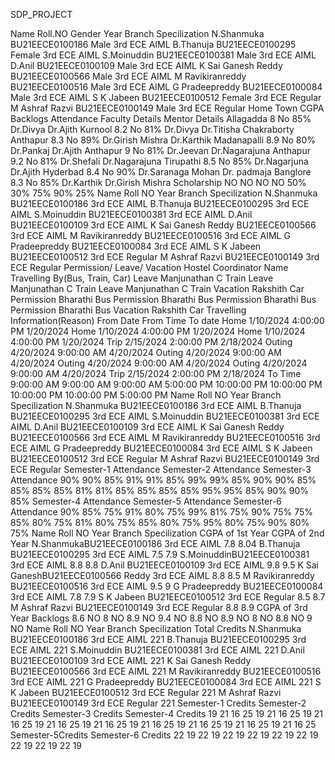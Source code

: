 SDP_PROJECT

Name Roll.NO Gender Year Branch Specilization N.Shanmuka BU21EECE0100186 Male 3rd ECE AIML B.Thanuja BU21EECE0100295 Female 3rd ECE AIML S.Moinuddin BU21EECE0100381 Male 3rd ECE AIML D.Anil BU21EECE0100109 Male 3rd ECE AIML K Sai Ganesh Reddy BU21EECE0100566 Male 3rd ECE AIML M Ravikiranreddy BU21EECE0100516 Male 3rd ECE AIML G Pradeepreddy BU21EECE0100084 Male 3rd ECE AIML S K Jabeen BU21EECE0100512 Female 3rd ECE Regular M Ashraf Razvi BU21EECE0100149 Male 3rd ECE Regular Home Town CGPA Backlogs Attendance Faculty Details Mentor Details Allagadda 8 No 85% Dr.Divya Dr.Ajith Kurnool 8.2 No 81% Dr.Divya Dr.Titisha Chakraborty Anthapur 8.3 No 89% Dr.Girish Mishra Dr.Karthik Madanapalli 8.9 No 80% Dr.Pankaj Dr.Ajith Anthapur 9 No 81% Dr.Jeevan Dr.Nagarajuna Anthapur 9.2 No 81% Dr.Shefali Dr.Nagarajuna Tirupathi 8.5 No 85% Dr.Nagarjuna Dr.Ajith Hyderbad 8.4 No 90% Dr.Saranaga Mohan Dr. padmaja Banglore 8.3 No 85% Dr.Karthik Dr.Girish Mishra Scholarship NO NO NO NO 50% 30% 75% 90% 25% Name Roll NO Year Branch Specilization N.Shanmuka BU21EECE0100186 3rd ECE AIML B.Thanuja BU21EECE0100295 3rd ECE AIML S.Moinuddin BU21EECE0100381 3rd ECE AIML D.Anil BU21EECE0100109 3rd ECE AIML K Sai Ganesh Reddy BU21EECE0100566 3rd ECE AIML M Ravikiranreddy BU21EECE0100516 3rd ECE AIML G Pradeepreddy BU21EECE0100084 3rd ECE AIML S K Jabeen BU21EECE0100512 3rd ECE Regular M Ashraf Razvi BU21EECE0100149 3rd ECE Regular Permission/ Leave/ Vacation Hostel Coordinator Name Travelling By(Bus, Train, Car) Leave Manjunathan C Train Leave Manjunathan C Train Leave Manjunathan C Train Vacation Rakshith Car Permission Bharathi Bus Permission Bharathi Bus Permission Bharathi Bus Permission Bharathi Bus Vacation Rakshith Car Travelling Information(Reason) From Date From Time To date Home 1/10/2024 4:00:00 PM 1/20/2024 Home 1/10/2024 4:00:00 PM 1/20/2024 Home 1/10/2024 4:00:00 PM 1/20/2024 Trip 2/15/2024 2:00:00 PM 2/18/2024 Outing 4/20/2024 9:00:00 AM 4/20/2024 Outing 4/20/2024 9:00:00 AM 4/20/2024 Outing 4/20/2024 9:00:00 AM 4/20/2024 Outing 4/20/2024 9:00:00 AM 4/20/2024 Trip 2/15/2024 2:00:00 PM 2/18/2024 To Time 9:00:00 AM 9:00:00 AM 9:00:00 AM 5:00:00 PM 10:00:00 PM 10:00:00 PM 10:00:00 PM 10:00:00 PM 5:00:00 PM Name Roll NO Year Branch Specilization N.Shanmuka BU21EECE0100186 3rd ECE AIML B.Thanuja BU21EECE0100295 3rd ECE AIML S.Moinuddin BU21EECE0100381 3rd ECE AIML D.Anil BU21EECE0100109 3rd ECE AIML K Sai Ganesh Reddy BU21EECE0100566 3rd ECE AIML M Ravikiranreddy BU21EECE0100516 3rd ECE AIML G Pradeepreddy BU21EECE0100084 3rd ECE AIML S K Jabeen BU21EECE0100512 3rd ECE Regular M Ashraf Razvi BU21EECE0100149 3rd ECE Regular Semester-1 Attendance Semester-2 Attendance Semester-3 Attendance 90% 90% 85% 91% 91% 85% 99% 99% 85% 90% 90% 85% 85% 85% 85% 81% 81% 85% 85% 85% 85% 95% 95% 85% 90% 90% 85% Semester-4 Attendance Semester-5 Attendance Semester-6 Attendance 90% 85% 75% 91% 80% 75% 99% 81% 75% 90% 75% 75% 85% 80% 75% 81% 80% 75% 85% 80% 75% 95% 80% 75% 90% 80% 75% Name Roll NO Year Branch Specilization CGPA of 1st Year CGPA of 2nd Year N.ShanmukaBU21EECE0100186 3rd ECE AIML 7.8 8.04 B.Thanuja BU21EECE0100295 3rd ECE AIML 7.5 7.9 S.MoinuddinBU21EECE0100381 3rd ECE AIML 8.8 8.8 D.Anil BU21EECE0100109 3rd ECE AIML 9.8 9.5 K Sai GaneshBU21EECE0100566 Reddy 3rd ECE AIML 8.8 8.5 M Ravikiranreddy BU21EECE0100516 3rd ECE AIML 9.5 9 G Pradeepreddy BU21EECE0100084 3rd ECE AIML 7.8 7.9 S K Jabeen BU21EECE0100512 3rd ECE Regular 8.5 8.7 M Ashraf Razvi BU21EECE0100149 3rd ECE Regular 8.8 8.9 CGPA of 3rd Year Backlogs 8.6 NO 8 NO 8.9 NO 9.4 NO 8.8 NO 8.9 NO 8 NO 8.8 NO 9 NO Name Roll NO Year Branch Specilization Total Credits N.Shanmuka BU21EECE0100186 3rd ECE AIML 221 B.Thanuja BU21EECE0100295 3rd ECE AIML 221 S.Moinuddin BU21EECE0100381 3rd ECE AIML 221 D.Anil BU21EECE0100109 3rd ECE AIML 221 K Sai Ganesh Reddy BU21EECE0100566 3rd ECE AIML 221 M Ravikiranreddy BU21EECE0100516 3rd ECE AIML 221 G Pradeepreddy BU21EECE0100084 3rd ECE AIML 221 S K Jabeen BU21EECE0100512 3rd ECE Regular 221 M Ashraf Razvi BU21EECE0100149 3rd ECE Regular 221 Semester-1 Credits Semester-2 Credits Semester-3 Credits Semester-4 Credits 19 21 16 25 19 21 16 25 19 21 16 25 19 21 16 25 19 21 16 25 19 21 16 25 19 21 16 25 19 21 16 25 19 21 16 25 Semester-5Credits Semester-6 Credits 22 19 22 19 22 19 22 19 22 19 22 19 22 19 22 19 22 19
